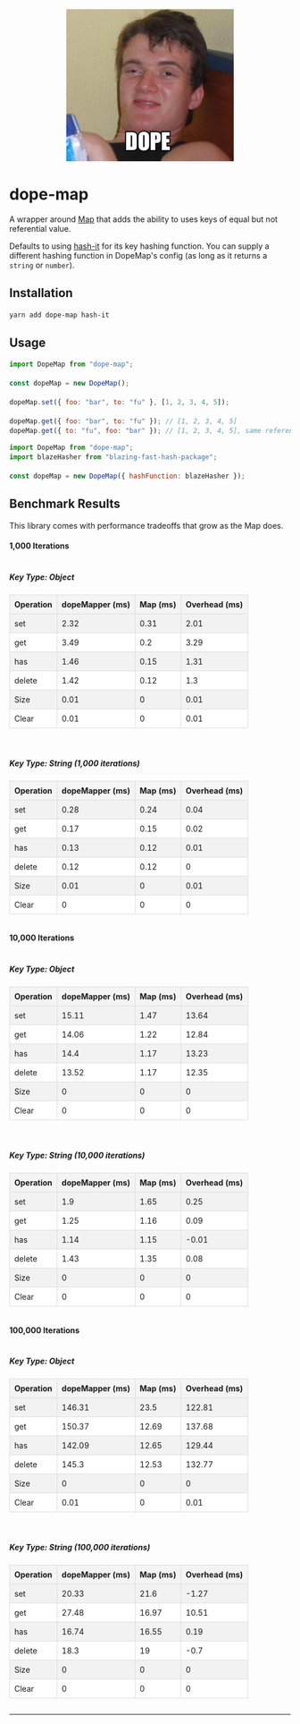 <div align="center">
  <a href="https://www.youtube.com/watch?v=3jqTqrGtGjg">
    <img alt="dope" width=300 src="dope.jpg">
  </a>
</div>

# dope-map

A wrapper around [Map](https://developer.mozilla.org/en-US/docs/Web/JavaScript/Reference/Global_Objects/Map) that adds the ability to uses keys of equal but not referential value.

Defaults to using [hash-it](https://github.com/planttheidea/hash-it) for its key hashing function. You can supply a different hashing function in DopeMap's config (as long as it returns a `string` or `number`).

## Installation

```bash
yarn add dope-map hash-it
```

## Usage

```javascript
import DopeMap from "dope-map";

const dopeMap = new DopeMap();

dopeMap.set({ foo: "bar", to: "fu" }, [1, 2, 3, 4, 5]);

dopeMap.get({ foo: "bar", to: "fu" }); // [1, 2, 3, 4, 5]
dopeMap.get({ to: "fu", foo: "bar" }); // [1, 2, 3, 4, 5], same reference
```

```javascript
import DopeMap from "dope-map";
import blazeHasher from "blazing-fast-hash-package";

const dopeMap = new DopeMap({ hashFunction: blazeHasher });
```

## Benchmark Results

This library comes with performance tradeoffs that grow as the Map does.

#### 1,000 Iterations

<div style="display: flex; flex-wrap: wrap; gap: 20px;">
  <div style="flex: 1; min-width: 400px; max-width: 600px;">
    <h5>Key Type: Object</h5>
    <table style="width: 100%; border-collapse: collapse;">
      <thead>
        <tr>
          <th style="border: 1px solid #ddd; padding: 8px; text-align: left; background-color: #f4f4f4;">Operation</th>
          <th style="border: 1px solid #ddd; padding: 8px; text-align: left; background-color: #f4f4f4;">dopeMapper (ms)</th>
          <th style="border: 1px solid #ddd; padding: 8px; text-align: left; background-color: #f4f4f4;">Map (ms)</th>
          <th style="border: 1px solid #ddd; padding: 8px; text-align: left; background-color: #f4f4f4;">Overhead (ms)</th>
        </tr>
      </thead>
      <tbody>
        <tr style="background-color: #f2f2f2">
                <td style="border: 1px solid #ddd; padding: 8px;">set</td>
                <td style="border: 1px solid #ddd; padding: 8px;">2.32</td>
                <td style="border: 1px solid #ddd; padding: 8px;">0.31</td>
                <td style="border: 1px solid #ddd; padding: 8px;">2.01</td>
              </tr>
<tr style="background-color: white">
                <td style="border: 1px solid #ddd; padding: 8px;">get</td>
                <td style="border: 1px solid #ddd; padding: 8px;">3.49</td>
                <td style="border: 1px solid #ddd; padding: 8px;">0.2</td>
                <td style="border: 1px solid #ddd; padding: 8px;">3.29</td>
              </tr>
<tr style="background-color: #f2f2f2">
                <td style="border: 1px solid #ddd; padding: 8px;">has</td>
                <td style="border: 1px solid #ddd; padding: 8px;">1.46</td>
                <td style="border: 1px solid #ddd; padding: 8px;">0.15</td>
                <td style="border: 1px solid #ddd; padding: 8px;">1.31</td>
              </tr>
<tr style="background-color: white">
                <td style="border: 1px solid #ddd; padding: 8px;">delete</td>
                <td style="border: 1px solid #ddd; padding: 8px;">1.42</td>
                <td style="border: 1px solid #ddd; padding: 8px;">0.12</td>
                <td style="border: 1px solid #ddd; padding: 8px;">1.3</td>
              </tr>
<tr style="background-color: #f2f2f2">
                <td style="border: 1px solid #ddd; padding: 8px;">Size</td>
                <td style="border: 1px solid #ddd; padding: 8px;">0.01</td>
                <td style="border: 1px solid #ddd; padding: 8px;">0</td>
                <td style="border: 1px solid #ddd; padding: 8px;">0.01</td>
              </tr>
<tr style="background-color: white">
                <td style="border: 1px solid #ddd; padding: 8px;">Clear</td>
                <td style="border: 1px solid #ddd; padding: 8px;">0.01</td>
                <td style="border: 1px solid #ddd; padding: 8px;">0</td>
                <td style="border: 1px solid #ddd; padding: 8px;">0.01</td>
              </tr>
      </tbody>
    </table>
  </div>
  <div style="flex: 1; min-width: 400px; max-width: 600px;">
    <h5>Key Type: String (1,000 iterations)</h5>
    <table style="width: 100%; border-collapse: collapse;">
      <thead>
        <tr>
          <th style="border: 1px solid #ddd; padding: 8px; text-align: left; background-color: #f4f4f4;">Operation</th>
          <th style="border: 1px solid #ddd; padding: 8px; text-align: left; background-color: #f4f4f4;">dopeMapper (ms)</th>
          <th style="border: 1px solid #ddd; padding: 8px; text-align: left; background-color: #f4f4f4;">Map (ms)</th>
          <th style="border: 1px solid #ddd; padding: 8px; text-align: left; background-color: #f4f4f4;">Overhead (ms)</th>
        </tr>
      </thead>
      <tbody>
        <tr style="background-color: #f2f2f2">
                <td style="border: 1px solid #ddd; padding: 8px;">set</td>
                <td style="border: 1px solid #ddd; padding: 8px;">0.28</td>
                <td style="border: 1px solid #ddd; padding: 8px;">0.24</td>
                <td style="border: 1px solid #ddd; padding: 8px;">0.04</td>
              </tr>
<tr style="background-color: white">
                <td style="border: 1px solid #ddd; padding: 8px;">get</td>
                <td style="border: 1px solid #ddd; padding: 8px;">0.17</td>
                <td style="border: 1px solid #ddd; padding: 8px;">0.15</td>
                <td style="border: 1px solid #ddd; padding: 8px;">0.02</td>
              </tr>
<tr style="background-color: #f2f2f2">
                <td style="border: 1px solid #ddd; padding: 8px;">has</td>
                <td style="border: 1px solid #ddd; padding: 8px;">0.13</td>
                <td style="border: 1px solid #ddd; padding: 8px;">0.12</td>
                <td style="border: 1px solid #ddd; padding: 8px;">0.01</td>
              </tr>
<tr style="background-color: white">
                <td style="border: 1px solid #ddd; padding: 8px;">delete</td>
                <td style="border: 1px solid #ddd; padding: 8px;">0.12</td>
                <td style="border: 1px solid #ddd; padding: 8px;">0.12</td>
                <td style="border: 1px solid #ddd; padding: 8px;">0</td>
              </tr>
<tr style="background-color: #f2f2f2">
                <td style="border: 1px solid #ddd; padding: 8px;">Size</td>
                <td style="border: 1px solid #ddd; padding: 8px;">0.01</td>
                <td style="border: 1px solid #ddd; padding: 8px;">0</td>
                <td style="border: 1px solid #ddd; padding: 8px;">0.01</td>
              </tr>
<tr style="background-color: white">
                <td style="border: 1px solid #ddd; padding: 8px;">Clear</td>
                <td style="border: 1px solid #ddd; padding: 8px;">0</td>
                <td style="border: 1px solid #ddd; padding: 8px;">0</td>
                <td style="border: 1px solid #ddd; padding: 8px;">0</td>
              </tr>
      </tbody>
    </table>
  </div>
</div>

#### 10,000 Iterations

<div style="display: flex; flex-wrap: wrap; gap: 20px;">
  <div style="flex: 1; min-width: 400px; max-width: 600px;">
    <h5>Key Type: Object</h5>
    <table style="width: 100%; border-collapse: collapse;">
      <thead>
        <tr>
          <th style="border: 1px solid #ddd; padding: 8px; text-align: left; background-color: #f4f4f4;">Operation</th>
          <th style="border: 1px solid #ddd; padding: 8px; text-align: left; background-color: #f4f4f4;">dopeMapper (ms)</th>
          <th style="border: 1px solid #ddd; padding: 8px; text-align: left; background-color: #f4f4f4;">Map (ms)</th>
          <th style="border: 1px solid #ddd; padding: 8px; text-align: left; background-color: #f4f4f4;">Overhead (ms)</th>
        </tr>
      </thead>
      <tbody>
        <tr style="background-color: #f2f2f2">
                <td style="border: 1px solid #ddd; padding: 8px;">set</td>
                <td style="border: 1px solid #ddd; padding: 8px;">15.11</td>
                <td style="border: 1px solid #ddd; padding: 8px;">1.47</td>
                <td style="border: 1px solid #ddd; padding: 8px;">13.64</td>
              </tr>
<tr style="background-color: white">
                <td style="border: 1px solid #ddd; padding: 8px;">get</td>
                <td style="border: 1px solid #ddd; padding: 8px;">14.06</td>
                <td style="border: 1px solid #ddd; padding: 8px;">1.22</td>
                <td style="border: 1px solid #ddd; padding: 8px;">12.84</td>
              </tr>
<tr style="background-color: #f2f2f2">
                <td style="border: 1px solid #ddd; padding: 8px;">has</td>
                <td style="border: 1px solid #ddd; padding: 8px;">14.4</td>
                <td style="border: 1px solid #ddd; padding: 8px;">1.17</td>
                <td style="border: 1px solid #ddd; padding: 8px;">13.23</td>
              </tr>
<tr style="background-color: white">
                <td style="border: 1px solid #ddd; padding: 8px;">delete</td>
                <td style="border: 1px solid #ddd; padding: 8px;">13.52</td>
                <td style="border: 1px solid #ddd; padding: 8px;">1.17</td>
                <td style="border: 1px solid #ddd; padding: 8px;">12.35</td>
              </tr>
<tr style="background-color: #f2f2f2">
                <td style="border: 1px solid #ddd; padding: 8px;">Size</td>
                <td style="border: 1px solid #ddd; padding: 8px;">0</td>
                <td style="border: 1px solid #ddd; padding: 8px;">0</td>
                <td style="border: 1px solid #ddd; padding: 8px;">0</td>
              </tr>
<tr style="background-color: white">
                <td style="border: 1px solid #ddd; padding: 8px;">Clear</td>
                <td style="border: 1px solid #ddd; padding: 8px;">0</td>
                <td style="border: 1px solid #ddd; padding: 8px;">0</td>
                <td style="border: 1px solid #ddd; padding: 8px;">0</td>
              </tr>
      </tbody>
    </table>
  </div>
  <div style="flex: 1; min-width: 400px; max-width: 600px;">
    <h5>Key Type: String (10,000 iterations)</h5>
    <table style="width: 100%; border-collapse: collapse;">
      <thead>
        <tr>
          <th style="border: 1px solid #ddd; padding: 8px; text-align: left; background-color: #f4f4f4;">Operation</th>
          <th style="border: 1px solid #ddd; padding: 8px; text-align: left; background-color: #f4f4f4;">dopeMapper (ms)</th>
          <th style="border: 1px solid #ddd; padding: 8px; text-align: left; background-color: #f4f4f4;">Map (ms)</th>
          <th style="border: 1px solid #ddd; padding: 8px; text-align: left; background-color: #f4f4f4;">Overhead (ms)</th>
        </tr>
      </thead>
      <tbody>
        <tr style="background-color: #f2f2f2">
                <td style="border: 1px solid #ddd; padding: 8px;">set</td>
                <td style="border: 1px solid #ddd; padding: 8px;">1.9</td>
                <td style="border: 1px solid #ddd; padding: 8px;">1.65</td>
                <td style="border: 1px solid #ddd; padding: 8px;">0.25</td>
              </tr>
<tr style="background-color: white">
                <td style="border: 1px solid #ddd; padding: 8px;">get</td>
                <td style="border: 1px solid #ddd; padding: 8px;">1.25</td>
                <td style="border: 1px solid #ddd; padding: 8px;">1.16</td>
                <td style="border: 1px solid #ddd; padding: 8px;">0.09</td>
              </tr>
<tr style="background-color: #f2f2f2">
                <td style="border: 1px solid #ddd; padding: 8px;">has</td>
                <td style="border: 1px solid #ddd; padding: 8px;">1.14</td>
                <td style="border: 1px solid #ddd; padding: 8px;">1.15</td>
                <td style="border: 1px solid #ddd; padding: 8px;">-0.01</td>
              </tr>
<tr style="background-color: white">
                <td style="border: 1px solid #ddd; padding: 8px;">delete</td>
                <td style="border: 1px solid #ddd; padding: 8px;">1.43</td>
                <td style="border: 1px solid #ddd; padding: 8px;">1.35</td>
                <td style="border: 1px solid #ddd; padding: 8px;">0.08</td>
              </tr>
<tr style="background-color: #f2f2f2">
                <td style="border: 1px solid #ddd; padding: 8px;">Size</td>
                <td style="border: 1px solid #ddd; padding: 8px;">0</td>
                <td style="border: 1px solid #ddd; padding: 8px;">0</td>
                <td style="border: 1px solid #ddd; padding: 8px;">0</td>
              </tr>
<tr style="background-color: white">
                <td style="border: 1px solid #ddd; padding: 8px;">Clear</td>
                <td style="border: 1px solid #ddd; padding: 8px;">0</td>
                <td style="border: 1px solid #ddd; padding: 8px;">0</td>
                <td style="border: 1px solid #ddd; padding: 8px;">0</td>
              </tr>
      </tbody>
    </table>
  </div>
</div>

#### 100,000 Iterations

<div style="display: flex; flex-wrap: wrap; gap: 20px;">
  <div style="flex: 1; min-width: 400px; max-width: 600px;">
    <h5>Key Type: Object</h5>
    <table style="width: 100%; border-collapse: collapse;">
      <thead>
        <tr>
          <th style="border: 1px solid #ddd; padding: 8px; text-align: left; background-color: #f4f4f4;">Operation</th>
          <th style="border: 1px solid #ddd; padding: 8px; text-align: left; background-color: #f4f4f4;">dopeMapper (ms)</th>
          <th style="border: 1px solid #ddd; padding: 8px; text-align: left; background-color: #f4f4f4;">Map (ms)</th>
          <th style="border: 1px solid #ddd; padding: 8px; text-align: left; background-color: #f4f4f4;">Overhead (ms)</th>
        </tr>
      </thead>
      <tbody>
        <tr style="background-color: #f2f2f2">
                <td style="border: 1px solid #ddd; padding: 8px;">set</td>
                <td style="border: 1px solid #ddd; padding: 8px;">146.31</td>
                <td style="border: 1px solid #ddd; padding: 8px;">23.5</td>
                <td style="border: 1px solid #ddd; padding: 8px;">122.81</td>
              </tr>
<tr style="background-color: white">
                <td style="border: 1px solid #ddd; padding: 8px;">get</td>
                <td style="border: 1px solid #ddd; padding: 8px;">150.37</td>
                <td style="border: 1px solid #ddd; padding: 8px;">12.69</td>
                <td style="border: 1px solid #ddd; padding: 8px;">137.68</td>
              </tr>
<tr style="background-color: #f2f2f2">
                <td style="border: 1px solid #ddd; padding: 8px;">has</td>
                <td style="border: 1px solid #ddd; padding: 8px;">142.09</td>
                <td style="border: 1px solid #ddd; padding: 8px;">12.65</td>
                <td style="border: 1px solid #ddd; padding: 8px;">129.44</td>
              </tr>
<tr style="background-color: white">
                <td style="border: 1px solid #ddd; padding: 8px;">delete</td>
                <td style="border: 1px solid #ddd; padding: 8px;">145.3</td>
                <td style="border: 1px solid #ddd; padding: 8px;">12.53</td>
                <td style="border: 1px solid #ddd; padding: 8px;">132.77</td>
              </tr>
<tr style="background-color: #f2f2f2">
                <td style="border: 1px solid #ddd; padding: 8px;">Size</td>
                <td style="border: 1px solid #ddd; padding: 8px;">0</td>
                <td style="border: 1px solid #ddd; padding: 8px;">0</td>
                <td style="border: 1px solid #ddd; padding: 8px;">0</td>
              </tr>
<tr style="background-color: white">
                <td style="border: 1px solid #ddd; padding: 8px;">Clear</td>
                <td style="border: 1px solid #ddd; padding: 8px;">0.01</td>
                <td style="border: 1px solid #ddd; padding: 8px;">0</td>
                <td style="border: 1px solid #ddd; padding: 8px;">0.01</td>
              </tr>
      </tbody>
    </table>
  </div>
  <div style="flex: 1; min-width: 400px; max-width: 600px;">
    <h5>Key Type: String (100,000 iterations)</h5>
    <table style="width: 100%; border-collapse: collapse;">
      <thead>
        <tr>
          <th style="border: 1px solid #ddd; padding: 8px; text-align: left; background-color: #f4f4f4;">Operation</th>
          <th style="border: 1px solid #ddd; padding: 8px; text-align: left; background-color: #f4f4f4;">dopeMapper (ms)</th>
          <th style="border: 1px solid #ddd; padding: 8px; text-align: left; background-color: #f4f4f4;">Map (ms)</th>
          <th style="border: 1px solid #ddd; padding: 8px; text-align: left; background-color: #f4f4f4;">Overhead (ms)</th>
        </tr>
      </thead>
      <tbody>
        <tr style="background-color: #f2f2f2">
                <td style="border: 1px solid #ddd; padding: 8px;">set</td>
                <td style="border: 1px solid #ddd; padding: 8px;">20.33</td>
                <td style="border: 1px solid #ddd; padding: 8px;">21.6</td>
                <td style="border: 1px solid #ddd; padding: 8px;">-1.27</td>
              </tr>
<tr style="background-color: white">
                <td style="border: 1px solid #ddd; padding: 8px;">get</td>
                <td style="border: 1px solid #ddd; padding: 8px;">27.48</td>
                <td style="border: 1px solid #ddd; padding: 8px;">16.97</td>
                <td style="border: 1px solid #ddd; padding: 8px;">10.51</td>
              </tr>
<tr style="background-color: #f2f2f2">
                <td style="border: 1px solid #ddd; padding: 8px;">has</td>
                <td style="border: 1px solid #ddd; padding: 8px;">16.74</td>
                <td style="border: 1px solid #ddd; padding: 8px;">16.55</td>
                <td style="border: 1px solid #ddd; padding: 8px;">0.19</td>
              </tr>
<tr style="background-color: white">
                <td style="border: 1px solid #ddd; padding: 8px;">delete</td>
                <td style="border: 1px solid #ddd; padding: 8px;">18.3</td>
                <td style="border: 1px solid #ddd; padding: 8px;">19</td>
                <td style="border: 1px solid #ddd; padding: 8px;">-0.7</td>
              </tr>
<tr style="background-color: #f2f2f2">
                <td style="border: 1px solid #ddd; padding: 8px;">Size</td>
                <td style="border: 1px solid #ddd; padding: 8px;">0</td>
                <td style="border: 1px solid #ddd; padding: 8px;">0</td>
                <td style="border: 1px solid #ddd; padding: 8px;">0</td>
              </tr>
<tr style="background-color: white">
                <td style="border: 1px solid #ddd; padding: 8px;">Clear</td>
                <td style="border: 1px solid #ddd; padding: 8px;">0</td>
                <td style="border: 1px solid #ddd; padding: 8px;">0</td>
                <td style="border: 1px solid #ddd; padding: 8px;">0</td>
              </tr>
      </tbody>
    </table>
  </div>
</div>

---
